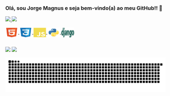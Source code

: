 ### Olá, sou Jorge Magnus e seja bem-vindo(a) ao meu GitHub!! 👋

<!--Referente ao dois quadros de status do gitHub--> 
 <div>
  <a href="https://github.com/jorgemagnus">
  <img height="150em" src="https://github-readme-stats.vercel.app/api?username=jorgemagnus&show_icons=true&theme=dracula&include_all_commits=true&count_private=true"/>
  <img height="150em" src="https://github-readme-stats.vercel.app/api/top-langs/?username=jorgemagnus&layout=compact&langs_count=7&theme=dracula"/>
</div>  
  
<!--imagens do que estou estudando-->   
<div style="display: inline_block"><br>  
  <img align="center" alt="Rafa-HTML" height="30" width="40" src="https://raw.githubusercontent.com/devicons/devicon/master/icons/html5/html5-original.svg">
  <img align="center" alt="Rafa-CSS" height="30" width="40" src="https://raw.githubusercontent.com/devicons/devicon/master/icons/css3/css3-original.svg">
  <img align="center" alt="Rafa-Js" height="30" width="40" src="https://raw.githubusercontent.com/devicons/devicon/master/icons/javascript/javascript-plain.svg">
  <img align="center" alt="Rafa-Python" height="30" width="40" src="https://raw.githubusercontent.com/devicons/devicon/master/icons/python/python-original.svg">
  <img align="center" alt="Jorge-Django" height="30" width="40" src="https://github.com/jorgemagnus/icones/blob/main/png/icon_django.png">
</div>

 ##
  
<div> 
  <a href="https://instagram.com/magnusjorge" target="_blank"><img src="https://img.shields.io/badge/-Instagram-%23E4405F?style=for-the-badge&logo=instagram&logoColor=white" target="_blank"></a>   
  <a href="https://www.linkedin.com/in/jorge-magnus-antunino-0a458522" target="_blank"><img src="https://img.shields.io/badge/-LinkedIn-%230077B5?style=for-the-badge&logo=linkedin&logoColor=white" target="_blank"></a>
  
 ![Snake animation](https://github.com/jorgemagnus/jorgemagnus/blob/output/github-contribution-grid-snake.svg)
  
</div>

